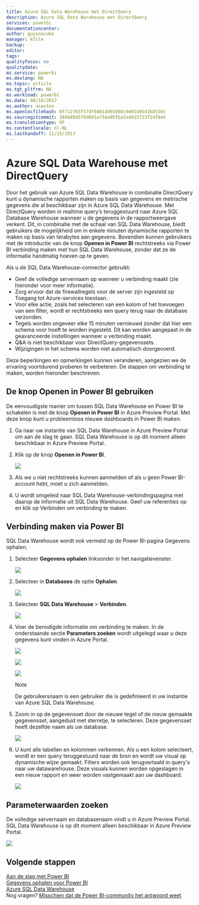 ```yaml
---
title: Azure SQL Data Warehouse met DirectQuery
description: Azure SQL Data Warehouse met DirectQuery
services: powerbi
documentationcenter: 
author: guyinacube
manager: kfile
backup: 
editor: 
tags: 
qualityfocus: no
qualitydate: 
ms.service: powerbi
ms.devlang: NA
ms.topic: article
ms.tgt_pltfrm: NA
ms.workload: powerbi
ms.date: 08/10/2017
ms.author: asaxton
ms.openlocfilehash: 0f712763f37df60814d93080c9d0149541b8530c
ms.sourcegitcommit: 284b09d579d601e754a05fba2a4025723724f8eb
ms.translationtype: HT
ms.contentlocale: nl-NL
ms.lasthandoff: 11/15/2017
---
```

# <a name="azure-sql-data-warehouse-with-directquery"></a>Azure SQL Data Warehouse met DirectQuery
Door het gebruik van Azure SQL Data Warehouse in combinatie DirectQuery kunt u dynamische rapporten maken op basis van gegevens en metrische gegevens die al beschikbaar zijn in Azure SQL Data Warehouse. Met DirectQuery worden in realtime query’s teruggestuurd naar Azure SQL Database Warehouse wanneer u de gegevens in de rapportweergave verkent. Dit, in combinatie met de schaal van SQL Data Warehouse, biedt gebruikers de mogelijkheid om in enkele minuten dynamische rapporten te maken op basis van terabytes aan gegevens. Bovendien kunnen gebruikers met de introductie van de knop **Openen in Power BI** rechtstreeks via Power BI verbinding maken met hun SQL Data Warehouse, zonder dat ze de informatie handmatig hoeven op te geven.

Als u de SQL Data Warehouse-connector gebruikt:

* Geef de volledige servernaam op wanneer u verbinding maakt (zie hieronder voor meer informatie).
* Zorg ervoor dat de firewallregels voor de server zijn ingesteld op Toegang tot Azure-services toestaan.
* Voor elke actie, zoals het selecteren van een kolom of het toevoegen van een filter, wordt er rechtstreeks een query terug naar de database verzonden.
* Tegels worden ongeveer elke 15 minuten vernieuwd zonder dat hier een schema voor hoeft te worden ingesteld.  Dit kan worden aangepast in de geavanceerde instellingen wanneer u verbinding maakt.
* Q&A is niet beschikbaar voor DirectQuery-gegevenssets.
* Wijzigingen in het schema worden niet automatisch doorgevoerd.

Deze beperkingen en opmerkingen kunnen veranderen, aangezien we de ervaring voortdurend proberen te verbeteren. De stappen om verbinding te maken, worden hieronder beschreven.

## <a name="using-the-open-in-power-bi-button"></a>De knop Openen in Power BI gebruiken
De eenvoudigste manier om tussen SQL Data Warehouse en Power BI te schakelen is met de knop **Openen in Power BI** in Azure Preview Portal. Met deze knop kunt u probleemloos nieuwe dashboards in Power BI maken.

1. Ga naar uw instantie van SQL Data Warehouse in Azure Preview Portal om aan de slag te gaan. SQL Data Warehouse is op dit moment alleen beschikbaar in Azure Preview Portal.
2. Klik op de knop **Openen in Power BI**.
   
    ![](media/service-azure-sql-data-warehouse-with-direct-connect/openinpowerbi.png)
3. Als we u niet rechtstreeks kunnen aanmelden of als u geen Power BI-account hebt, moet u zich aanmelden.
4. U wordt omgeleid naar SQL Data Warehouse-verbindingspagina met daarop de informatie uit SQL Data Warehouse. Geef uw referenties op en klik op Verbinden om verbinding te maken.

## <a name="connecting-through-power-bi"></a>Verbinding maken via Power BI
SQL Data Warehouse wordt ook vermeld op de Power BI-pagina Gegevens ophalen. 

1. Selecteer **Gegevens ophalen** linksonder in het navigatievenster.  
   
    ![](media/service-azure-sql-data-warehouse-with-direct-connect/getdatabutton.png)
2. Selecteer in **Databases** de optie **Ophalen**.
   
    ![](media/service-azure-sql-data-warehouse-with-direct-connect/databases.png)
3. Selecteer **SQL Data Warehouse** \> **Verbinden**.
   
    ![](media/service-azure-sql-data-warehouse-with-direct-connect/azuresqldatawarehouseconnect.png)
4. Voer de benodigde informatie om verbinding te maken. In de onderstaande sectie **Parameters zoeken** wordt uitgelegd waar u deze gegevens kunt vinden in Azure Portal.
   
    ![](media/service-azure-sql-data-warehouse-with-direct-connect/servername.png)
   
    ![](media/service-azure-sql-data-warehouse-with-direct-connect/servernamewithadvanced.png)
   
    ![](media/service-azure-sql-data-warehouse-with-direct-connect/username.png)
   
   > [!NOTE]
   > De gebruikersnaam is een gebruiker die is gedefinieerd in uw instantie van Azure SQL Data Warehouse.
   > 
   > 
5. Zoom in op de gegevensset door de nieuwe tegel of de nieuw gemaakte gegevensset, aangeduid met sterretje, te selecteren. Deze gegevensset heeft dezelfde naam als uw database.
   
    ![](media/service-azure-sql-data-warehouse-with-direct-connect/dataset2.png)
6. U kunt alle tabellen en kolommen verkennen. Als u een kolom selecteert, wordt er een query teruggestuurd naar de bron en wordt uw visual op dynamische wijze gemaakt. Filters worden ook terugvertaald in query's naar uw datawarehouse. Deze visuals kunnen worden opgeslagen in een nieuw rapport en weer worden vastgemaakt aan uw dashboard.
   
    ![](media/service-azure-sql-data-warehouse-with-direct-connect/explore3.png)

## <a name="finding-parameter-values"></a>Parameterwaarden zoeken
De volledige servernaam en databasenaam vindt u in Azure Preview Portal. SQL Data Warehouse is op dit moment alleen beschikbaar in Azure Preview Portal.

![](media/service-azure-sql-data-warehouse-with-direct-connect/azureportal.png)

## <a name="next-steps"></a>Volgende stappen
[Aan de slag met Power BI](service-get-started.md)  
[Gegevens ophalen voor Power BI](service-get-data.md)  
[Azure SQL Data Warehouse](https://azure.microsoft.com/en-us/documentation/services/sql-data-warehouse/)  
Nog vragen? [Misschien dat de Power BI-community het antwoord weet](http://community.powerbi.com/)

